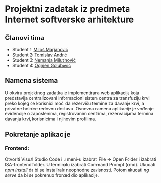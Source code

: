 # Projektni zadatak iz predmeta Internet softverske arhitekture
## Članovi tima
  - Student 1: [Miloš Marjanović](https://github.com/marjanovic-ra172-2019)
  - Student 2: [Tomislav Andrić](https://github.com/toomanYNWA)
  - Student 3: [Nemanja Milutinović](https://github.com/TheWhiteRabbit21)
  - Student 4: [Ognjen Golubović](https://github.com/OgnjenGolubovic)
## Namena sistema
U okviru projektnog zadatka je implementirana web aplikacija koja predstavlja centralizovani informacioni sistem centra za transfuziju krvi preko kojeg će korisnici moći da rezervišu termine za davanje krvi, a privatne bolnice redovnu dostavu. Osnovna namena aplikacije je vođenje evidencije o zaposlenima, registrovanim centrima, rezervacijama termina davanja krvi, korisnicima i njihovim profilima.
## Pokretanje aplikacije
### Frontend: 
Otvoriti Visual Studio Code i u meni-u izabrati File -> Open Folder i izabrati ISA-frontend folder. U terminalu izabrati Command Prompt (cmd). Ukucati *npm install* da bi se instalirale neophodne zavisnosti. Potom ukucati *ng serve* da bi se pokrenuo fronted dio aplikacije.
